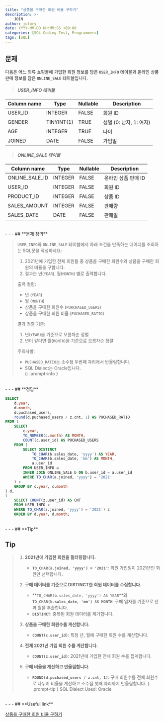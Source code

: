 ```yaml
---
title: "상품을 구매한 회원 비율 구하기"
description: >-
    JOIN
author: jutory
date: YYYY-MM-DD HH:MM:SS +09:00
categories: [SQL Coding Test, Programmers]
tags: [SQL]
---
```


## **문제**

다음은 어느 의류 쇼핑몰에 가입한 회원 정보를 담은 `USER_INFO` 테이블과 온라인 상품 판매 정보를 담은 `ONLINE_SALE` 테이블입니다.

> #### _USER_INFO 테이블_

| Column name  | Type         | Nullable | Description          |
|--------------|--------------|----------|----------------------|
| USER_ID      | INTEGER      | FALSE    | 회원 ID              |
| GENDER       | TINYINT(1)   | TRUE     | 성별 (0: 남자, 1: 여자)|
| AGE          | INTEGER      | TRUE     | 나이                 |
| JOINED       | DATE         | FALSE    | 가입일               |

> #### _ONLINE_SALE 테이블_

| Column name      | Type         | Nullable | Description          |
|------------------|--------------|----------|----------------------|
| ONLINE_SALE_ID   | INTEGER      | FALSE    | 온라인 상품 판매 ID  |
| USER_ID          | INTEGER      | FALSE    | 회원 ID              |
| PRODUCT_ID       | INTEGER      | FALSE    | 상품 ID              |
| SALES_AMOUNT     | INTEGER      | FALSE    | 판매량               |
| SALES_DATE       | DATE         | FALSE    | 판매일               |

<br>
- - -
## **문제 정의**

> `USER_INFO`와 `ONLINE_SALE` 테이블에서 아래 조건을 만족하는 데이터를 조회하는 SQL문을 작성하세요:
> 1. 2021년에 가입한 전체 회원들 중 상품을 구매한 회원수와 상품을 구매한 회원의 비율을 구합니다.
> 2. 결과는 년(`YEAR`), 월(`MONTH`) 별로 출력합니다.
> 
> 출력 컬럼:
> - 년 (`YEAR`)
> - 월 (`MONTH`)
> - 상품을 구매한 회원수 (`PURCHASED_USERS`)
> - 상품을 구매한 회원 비율 (`PUCHASED_RATIO`)
> 
> 결과 정렬 기준:
> 1. 년(`YEAR`)을 기준으로 오름차순 정렬
> 2. 년이 같다면 월(`MONTH`)을 기준으로 오름차순 정렬
> 
> 주의사항:  
> - `PUCHASED_RATIO`는 소수점 두번째 자리에서 반올림합니다.  
> - SQL Dialect는 Oracle입니다.  
{: .prompt-info }

<br>
- - -
## **정답**

```sql
SELECT
    d.year,
    d.month,
    d.puchased_users,
    round(d.puchased_users / z.cnt, 1) AS PUCHASED_RATIO
FROM (
    SELECT 
        c.year, 
        TO_NUMBER(c.month) AS MONTH, 
        COUNT(c.user_id) AS PUCHASED_USERS
    FROM (
        SELECT DISTINCT 
            TO_CHAR(b.sales_date, 'yyyy') AS YEAR,
            TO_CHAR(b.sales_date, 'mm') AS MONTH,
            a.user_id
        FROM USER_INFO a
        INNER JOIN ONLINE_SALE b ON b.user_id = a.user_id
        WHERE TO_CHAR(a.joined, 'yyyy') = '2021'
    ) c
    GROUP BY c.year, c.month
) d, 
(
    SELECT COUNT(z.user_id) AS CNT
    FROM USER_INFO z
    WHERE TO_CHAR(z.joined, 'yyyy') = '2021') z
    ORDER BY d.year, d.month;  
```

<br>
- - -
## **Tip**

## **Tip**

> 1. **2021년에 가입한 회원을 필터링합니다.**  
>    - **`TO_CHAR(a.joined, 'yyyy') = '2021'`**: 회원 가입일이 2021년인 회원만 선택합니다.
>
> 2. **구매 데이터를 기준으로 DISTINCT한 회원 데이터를 수집합니다.**  
>    - **`TO_CHAR(b.sales_date, 'yyyy') AS YEAR`**와 **`TO_CHAR(b.sales_date, 'mm') AS MONTH`**: 구매 일자를 기준으로 년과 월을 추출합니다.  
>    - **`DISTINCT`**: 중복된 회원 데이터를 제거합니다.
>
> 3. **상품을 구매한 회원수를 계산합니다.**  
>    - **`COUNT(c.user_id)`**: 특정 년, 월에 구매한 회원 수를 계산합니다.
>
> 4. **전체 2021년 가입 회원 수를 계산합니다.**  
>    - **`COUNT(z.user_id)`**: 2021년에 가입한 전체 회원 수를 집계합니다.
>
> 5. **구매 비율을 계산하고 반올림합니다.**  
>    - **`ROUND(d.puchased_users / z.cnt, 1)`**: 구매 회원수를 전체 회원수로 나누어 비율을 계산하고 소수점 첫째 자리까지 반올림합니다.
{: .prompt-tip }
> SQL Dialect Used: Oracle

<br>
- - -
## **Useful link**

[상품을 구매한 회원 비율 구하기](https://school.programmers.co.kr/learn/courses/30/lessons/131534)